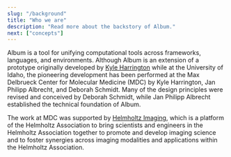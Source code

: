 ```yaml
---
slug: "/background"
title: "Who we are"
description: "Read more about the backstory of Album."
next: ["concepts"]
---
```

Album is a tool for unifying computational tools across frameworks,
languages, and environments. Although Album is an extension of a
prototype originally developed by [Kyle
Harrington](https://kyleharrington.com) while at the University of
Idaho, the pioneering development has been performed at the Max
Delbrueck Center for Molecular Medicine (MDC) by Kyle Harrington, Jan
Philipp Albrecht, and Deborah Schmidt. Many of the design principles
were revised and conceived by Deborah Schmidt, while Jan Philipp
Albrecht established the technical foundation of Album.

The work at MDC was supported by [Helmholtz
Imaging](https://www.helmholtz-imaging.de), which is a
platform of the Helmholtz Association to bring scientists and
engineers in the Helmholtz Association together to promote and develop
imaging science and to foster synergies across imaging modalities and
applications within the Helmholtz Association.
